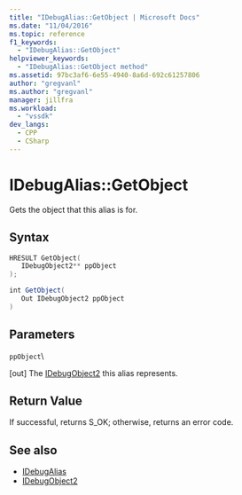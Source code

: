 ```yaml
---
title: "IDebugAlias::GetObject | Microsoft Docs"
ms.date: "11/04/2016"
ms.topic: reference
f1_keywords:
  - "IDebugAlias::GetObject"
helpviewer_keywords:
  - "IDebugAlias::GetObject method"
ms.assetid: 97bc3af6-6e55-4940-8a6d-692c61257806
author: "gregvanl"
ms.author: "gregvanl"
manager: jillfra
ms.workload:
  - "vssdk"
dev_langs:
  - CPP
  - CSharp
---
```

# IDebugAlias::GetObject
Gets the object that this alias is for.

## Syntax

```cpp
HRESULT GetObject(
   IDebugObject2** ppObject
);
```

```csharp
int GetObject(
   Out IDebugObject2 ppObject
)
```

## Parameters
 `ppObject`\

 [out] The [IDebugObject2](../../../extensibility/debugger/reference/idebugobject2.md) this alias represents.

## Return Value
 If successful, returns S_OK; otherwise, returns an error code.

## See also
- [IDebugAlias](../../../extensibility/debugger/reference/idebugalias.md)
- [IDebugObject2](../../../extensibility/debugger/reference/idebugobject2.md)